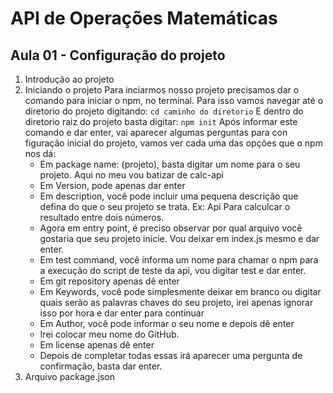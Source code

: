 
# API de Operações Matemáticas

  ## Aula 01 - Configuração do projeto

  1. Introdução ao projeto
  2. Iniciando o projeto
    Para inciarmos nosso projeto precisamos dar o comando para iniciar o npm, no terminal.
    Para isso vamos navegar até o diretorio do projeto digitando:
    ``` cd caminho do diretorio ```
    E dentro do diretorio raiz do projeto basta digitar: 
    ``` npm init ``` 
    Após informar este comando e dar enter, vai aparecer algumas perguntas para con figuração inicial do projeto, vamos ver cada uma das opções que o npm nos dá:
      - Em package name: (projeto), basta digitar um nome para o seu projeto. Aqui no meu vou batizar de calc-api
      - Em Version, pode apenas dar enter
      - Em description, você pode incluir uma pequena descrição que defina do que o seu projeto se trata.
        Ex: Api Para calculcar o resultado entre dois números.
      - Agora em entry point, é preciso observar por qual arquivo você gostaria que seu projeto inicie. Vou deixar em index.js mesmo e dar enter.
      - Em test command, você informa um nome para chamar o npm para a execução do script de teste da api, vou digitar test e dar enter.
      - Em git repository apenas dê enter
      - Em Keywords, você pode simplesmente deixar em branco ou digitar quais serão as palavras chaves do seu projeto, irei apenas ignorar isso por hora e dar enter para continuar
      - Em Author, você pode informar o seu nome e depois dê enter
      - Irei colocar meu nome do GitHub.
      - Em license apenas dê enter
      - Depois de completar todas essas irá aparecer uma pergunta de confirmação, basta dar enter.
  3. Arquivo package.json
